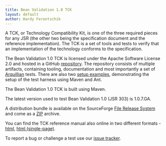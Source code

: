 ```yaml
---
title: Bean Validation 1.0 TCK
layout: default
author: Hardy Ferentschik
---
```


A TCK, or Technology Compatibility Kit, is one of the three required pieces for any JSR
(the other two being the specification document and the reference implementation). The TCK is a set
of tools and tests to verify that an implementation of the technology conforms to the specification.

The Bean Validation 1.0 TCK is licensed under the Apache Software License 2.0 and hosted in a GitHub
[repository](https://github.com/beanvalidation/beanvalidation-tck).
The repository consists of multiple artifacts, containing tooling, documentation and most importantly
a set of [Arquillian](http://arquillian.org/) tests. There are also two
[setup examples](https://github.com/beanvalidation/beanvalidation-tck/tree/master/setup-examples),
demonstrating the setup of the test harness using Maven and Ant.

The Bean Validation 1.0 TCK is built using Maven.

The latest version used to test Bean Validation 1.0 (JSR 303) is 1.0.7.GA.

A distribution bundle is available on the SourceForge
[File Release System](http://sourceforge.net/projects/hibernate/files/beanvalidation-tck) and come as a
[ZIP](https://sourceforge.net/projects/hibernate/files/beanvalidation-tck/1.0.7.GA/jsr303-tck-1.0.7.GA-dist.zip/download)
archive.

You can find the TCK reference manual also online in two different formats -
[html](http://docs.jboss.org/hibernate/beanvalidation/tck/1.0/reference/html),
[html (single-page)](http://docs.jboss.org/hibernate/beanvalidation/tck/1.0/reference/html_single/).

To report a bug or challenge a test use our [issue tracker](https://hibernate.atlassian.net/browse/BVTCK).
